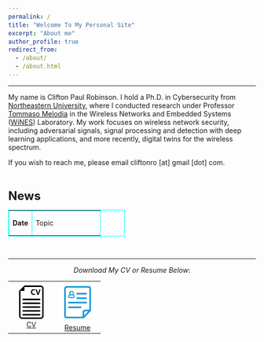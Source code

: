 ```yaml
---
permalink: /
title: "Welcome To My Personal Site"
excerpt: "About me"
author_profile: true
redirect_from: 
  - /about/
  - /about.html
---
```

<hr>

My name is Clifton Paul Robinson. I hold a Ph.D. in Cybersecurity from <a href="https://www.northeastern.edu/" target="_blank">Northeastern University</a>, where I conducted research under Professor <a href="https://ece.northeastern.edu/wineslab/tmelodia.php" target="_blank">Tommaso Melodia</a> in the Wireless Networks and Embedded Systems (<a href="https://ece.northeastern.edu/wineslab/index.php" target="_blank">WiNES</a>) Laboratory. My work focuses on wireless network security, including adversarial signals, signal processing and detection with deep learning applications, and more recently, digital twins for the wireless spectrum.


If you wish to reach me, please email cliftonro [at] gmail [dot] com.

<br>

<p><span style="font-size: 18pt;"><strong>News<br /></strong></span>
<table style="border-collapse: collapse; border-color: #00FFFFFF; border-style: solid; width: 47.0953%;" border="1">
    <tbody>
        <tr>
            <td style="width: 25.0143%;">
                <p><strong>Date</strong></p>
            </td>
            <td style="width: 74.7696%;">
                <p>Topic</p>
            </td>
        </tr>
    </tbody>
</table>

<br>
<hr>


<p align="center"><i>Download My CV or Resume Below:</i></p>

<table align="center" cellspacing="0" cellpadding="0" border="0" style="border-color: white;">
  <tr>
    <td align='center' style="border: none" width="50%"> <a href="./files/CV_CPR_MARCH24.pdf" target="_blank" download="Robinson CV"><img src="./images/cvbutton.png" alt="CV" style="width:50px;"><br>CV</a></td>
    <td align='center' style="border: none" width="50%"> <a href="./files/RESUME_CPR_MARCH24.pdf" target="_blank" download="Robinson Resume"><img src="./images/resumebutton.png" alt="Resume" style="width:80px;"><br>Resume</a></td>
   </tr>
</table>

